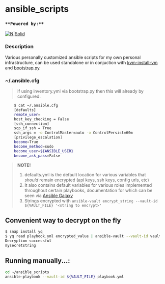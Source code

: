 # ansible_scripts

### `**Powered by:**`
[![N|Solid](https://upload.wikimedia.org/wikipedia/commons/thumb/2/24/Ansible_logo.svg/195px-Ansible_logo.svg.png)](https://www.ansible.com/)

### Description
Various personally customized ansible scripts for my own personal infrastructure, can be used standalone or in conjuction with [kvm-install-vm](https://github.com/SurrealTiggi/kvm-install-vm/blob/master/kvm-install-vm) and [bootstrap.py](https://github.com/SurrealTiggi/kvm-install-vm/blob/master/bootstrap.py)

### ~/.ansible.cfg

> if using inventory.yml via bootstrap.py then this will already by configured.

```bash
    $ cat ~/.ansible.cfg
    [defaults]
    remote_user=
    host_key_checking = False
    [ssh_connection]
    scp_if_ssh = True
    ssh_args = -o ControlMaster=auto -o ControlPersist=60m
    [privilege_escalation]
    become=True
    become_method=sudo
    become_user=${ANSIBLE_USER}
    become_ask_pass=False
```

> **NOTE!**
> 1. defaults.yml is the default location for various variables that *should* remain encrypted (api keys, ssh keys, config urls, etc)
> 2. It also contains default variables for various roles implemented throughout certain playbooks, documentation for which can be seen via [Ansible Galaxy](https://galaxy.ansible.com)
> 3. Strings encrypted with `ansible-vault encrypt_string --vault-id ${VAULT_FILE} '<string to encrypt>'`

## Convenient way to decrypt on the fly

```bash
$ snap install yq
$ yq read playbook.yml encrypted_value | ansible-vault --vault-id vault-password decrypt
Decryption successful
mysecretstring
```

## Running manually...:

```bash
cd ~/ansible_scripts
ansible-playbook --vault-id ${VAULT_FILE} playbook.yml
```

